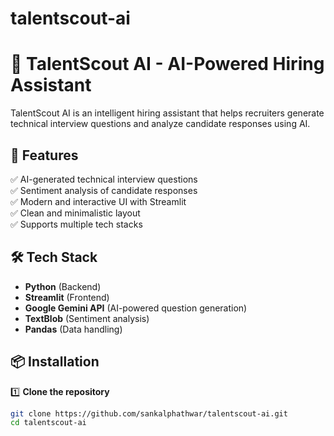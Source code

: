 ﻿# talentscout-ai
# 🤖 TalentScout AI - AI-Powered Hiring Assistant

TalentScout AI is an intelligent hiring assistant that helps recruiters generate technical interview questions and analyze candidate responses using AI.

## 🚀 Features
✅ AI-generated technical interview questions  
✅ Sentiment analysis of candidate responses  
✅ Modern and interactive UI with Streamlit  
✅ Clean and minimalistic layout  
✅ Supports multiple tech stacks  

## 🛠️ Tech Stack
- **Python** (Backend)  
- **Streamlit** (Frontend)  
- **Google Gemini API** (AI-powered question generation)  
- **TextBlob** (Sentiment analysis)  
- **Pandas** (Data handling)  

## 📦 Installation

1️⃣ **Clone the repository**  
```bash
git clone https://github.com/sankalphathwar/talentscout-ai.git
cd talentscout-ai

